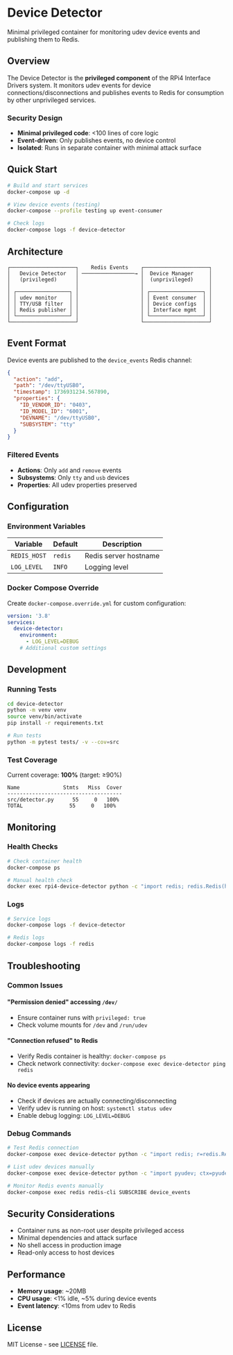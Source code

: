 # Device Detector

Minimal privileged container for monitoring udev device events and publishing them to Redis.

## Overview

The Device Detector is the **privileged component** of the RPi4 Interface Drivers system. It monitors udev events for device connections/disconnections and publishes events to Redis for consumption by other unprivileged services.

### Security Design

- **Minimal privileged code**: <100 lines of core logic
- **Event-driven**: Only publishes events, no device control
- **Isolated**: Runs in separate container with minimal attack surface

## Quick Start

```bash
# Build and start services
docker-compose up -d

# View device events (testing)
docker-compose --profile testing up event-consumer

# Check logs
docker-compose logs -f device-detector
```

## Architecture

```
┌─────────────────────┐    Redis Events    ┌─────────────────────┐
│   Device Detector   │ ─────────────────→ │  Device Manager     │
│   (privileged)      │                    │  (unprivileged)     │
│                     │                    │                     │
│ ┌─────────────────┐ │                    │ ┌─────────────────┐ │
│ │ udev monitor    │ │                    │ │ Event consumer  │ │
│ │ TTY/USB filter  │ │                    │ │ Device configs  │ │
│ │ Redis publisher │ │                    │ │ Interface mgmt  │ │
│ └─────────────────┘ │                    │ └─────────────────┘ │
└─────────────────────┘                    └─────────────────────┘
```

## Event Format

Device events are published to the `device_events` Redis channel:

```json
{
  "action": "add",
  "path": "/dev/ttyUSB0", 
  "timestamp": 1736931234.567890,
  "properties": {
    "ID_VENDOR_ID": "0403",
    "ID_MODEL_ID": "6001", 
    "DEVNAME": "/dev/ttyUSB0",
    "SUBSYSTEM": "tty"
  }
}
```

### Filtered Events

- **Actions**: Only `add` and `remove` events
- **Subsystems**: Only `tty` and `usb` devices
- **Properties**: All udev properties preserved

## Configuration

### Environment Variables

| Variable | Default | Description |
|----------|---------|-------------|
| `REDIS_HOST` | `redis` | Redis server hostname |
| `LOG_LEVEL` | `INFO` | Logging level |

### Docker Compose Override

Create `docker-compose.override.yml` for custom configuration:

```yaml
version: '3.8'
services:
  device-detector:
    environment:
      - LOG_LEVEL=DEBUG
    # Additional custom settings
```

## Development

### Running Tests

```bash
cd device-detector
python -m venv venv
source venv/bin/activate
pip install -r requirements.txt

# Run tests
python -m pytest tests/ -v --cov=src
```

### Test Coverage

Current coverage: **100%** (target: ≥90%)

```text
Name              Stmts   Miss  Cover
-------------------------------------
src/detector.py      55     0   100%
TOTAL               55     0   100%
```

## Monitoring

### Health Checks

```bash
# Check container health
docker-compose ps

# Manual health check
docker exec rpi4-device-detector python -c "import redis; redis.Redis(host='redis').ping()"
```

### Logs

```bash
# Service logs
docker-compose logs -f device-detector

# Redis logs
docker-compose logs -f redis
```

## Troubleshooting

### Common Issues

#### "Permission denied" accessing `/dev/`
- Ensure container runs with `privileged: true`
- Check volume mounts for `/dev` and `/run/udev`

#### "Connection refused" to Redis
- Verify Redis container is healthy: `docker-compose ps`
- Check network connectivity: `docker-compose exec device-detector ping redis`

#### No device events appearing
- Check if devices are actually connecting/disconnecting
- Verify udev is running on host: `systemctl status udev`
- Enable debug logging: `LOG_LEVEL=DEBUG`

### Debug Commands

```bash
# Test Redis connection
docker-compose exec device-detector python -c "import redis; r=redis.Redis(host='redis'); print(r.ping())"

# List udev devices manually
docker-compose exec device-detector python -c "import pyudev; ctx=pyudev.Context(); [print(d) for d in ctx.list_devices(subsystem='tty')]"

# Monitor Redis events manually
docker-compose exec redis redis-cli SUBSCRIBE device_events
```

## Security Considerations

- Container runs as non-root user despite privileged access
- Minimal dependencies and attack surface
- No shell access in production image
- Read-only access to host devices

## Performance

- **Memory usage**: ~20MB
- **CPU usage**: <1% idle, ~5% during device events
- **Event latency**: <10ms from udev to Redis

## License

MIT License - see [LICENSE](../LICENSE) file.